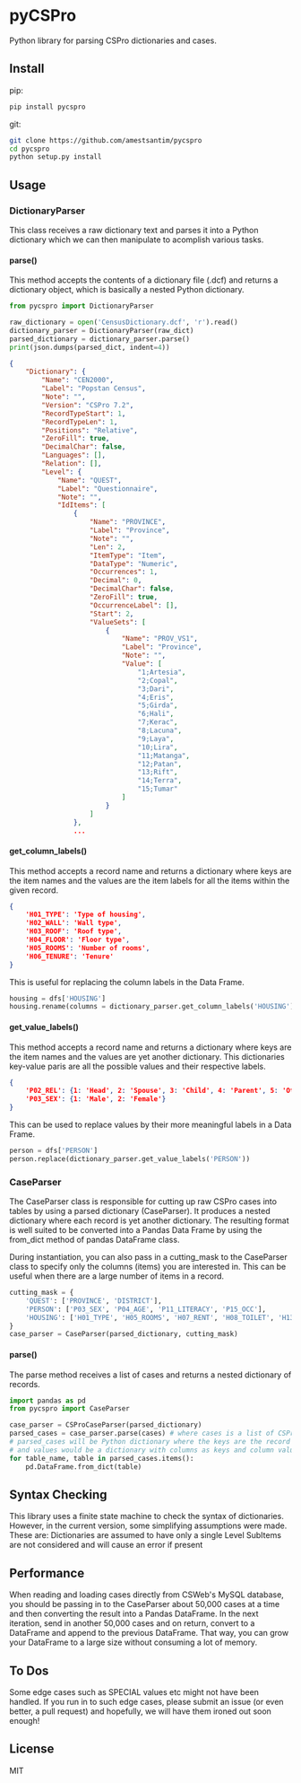 # pyCSPro
Python library for parsing CSPro dictionaries and cases.

## Install
pip:
```bash
pip install pycspro
```

git:
```bash
git clone https://github.com/amestsantim/pycspro
cd pycspro
python setup.py install
```

## Usage

### DictionaryParser
This class receives a raw dictionary text and parses it into a Python dictionary which we can then manipulate to acomplish various tasks.

#### parse()
This method accepts the contents of a dictionary file (.dcf) and returns a dictionary object, which is basically a nested Python dictionary.
```python
from pycspro import DictionaryParser

raw_dictionary = open('CensusDictionary.dcf', 'r').read()
dictionary_parser = DictionaryParser(raw_dict)
parsed_dictionary = dictionary_parser.parse()
print(json.dumps(parsed_dict, indent=4))
```

```json
{
    "Dictionary": {
        "Name": "CEN2000",
        "Label": "Popstan Census",
        "Note": "",
        "Version": "CSPro 7.2",
        "RecordTypeStart": 1,
        "RecordTypeLen": 1,
        "Positions": "Relative",
        "ZeroFill": true,
        "DecimalChar": false,
        "Languages": [],
        "Relation": [],
        "Level": {
            "Name": "QUEST",
            "Label": "Questionnaire",
            "Note": "",
            "IdItems": [
                {
                    "Name": "PROVINCE",
                    "Label": "Province",
                    "Note": "",
                    "Len": 2,
                    "ItemType": "Item",
                    "DataType": "Numeric",
                    "Occurrences": 1,
                    "Decimal": 0,
                    "DecimalChar": false,
                    "ZeroFill": true,
                    "OccurrenceLabel": [],
                    "Start": 2,
                    "ValueSets": [
                        {
                            "Name": "PROV_VS1",
                            "Label": "Province",
                            "Note": "",
                            "Value": [
                                "1;Artesia",
                                "2;Copal",
                                "3;Dari",
                                "4;Eris",
                                "5;Girda",
                                "6;Hali",
                                "7;Kerac",
                                "8;Lacuna",
                                "9;Laya",
                                "10;Lira",
                                "11;Matanga",
                                "12;Patan",
                                "13;Rift",
                                "14;Terra",
                                "15;Tumar"
                            ]
                        }
                    ]
                },
                ...
```

#### get_column_labels()
This method accepts a record name and returns a dictionary where keys are the item names and the values are the item labels for all the items within the given record.
```json
{
    'H01_TYPE': 'Type of housing',
    'H02_WALL': 'Wall type',
    'H03_ROOF': 'Roof type',
    'H04_FLOOR': 'Floor type',
    'H05_ROOMS': 'Number of rooms',
    'H06_TENURE': 'Tenure'
}
```
This is useful for replacing the column labels in the Data Frame.
```python
housing = dfs['HOUSING']
housing.rename(columns = dictionary_parser.get_column_labels('HOUSING'))
```

#### get_value_labels()
This method accepts a record name and returns a dictionary where keys are the item names and the values are yet another dictionary. This dictionaries key-value paris are all the possible values and their respective labels.
```json
{
    'P02_REL': {1: 'Head', 2: 'Spouse', 3: 'Child', 4: 'Parent', 5: 'Other', 6: 'Nonrelative', 9: 'Not Reported'},
    'P03_SEX': {1: 'Male', 2: 'Female'}
}
```

This can be used to replace values by their more meaningful labels in a Data Frame.
```python
person = dfs['PERSON']
person.replace(dictionary_parser.get_value_labels('PERSON'))
```

### CaseParser
The CaseParser class is responsible for cutting up raw CSPro cases into tables by using a parsed dictionary (CaseParser). It produces a nested dictionary where each record is yet another dictionary. The resulting format is well suited to be converted into a Pandas Data Frame by using the from_dict method of pandas DataFrame class.

During instantiation, you can also pass in a cutting_mask to the CaseParser class to specify only the columns (items) you are interested in. This can be useful when there are a large number of items in a record.
```python
cutting_mask = {
    'QUEST': ['PROVINCE', 'DISTRICT'],
    'PERSON': ['P03_SEX', 'P04_AGE', 'P11_LITERACY', 'P15_OCC'],
    'HOUSING': ['H01_TYPE', 'H05_ROOMS', 'H07_RENT', 'H08_TOILET', 'H13_PERSONS']
}
case_parser = CaseParser(parsed_dictionary, cutting_mask)
```

#### parse()
The parse method receives a list of cases and returns a nested dictionary of records.
```python
import pandas as pd
from pycspro import CaseParser

case_parser = CSProCaseParser(parsed_dictionary)
parsed_cases = case_parser.parse(cases) # where cases is a list of CSPro cases
# parsed_cases will be Python dictionary where the keys are the record names
# and values would be a dictionary with columns as keys and column values as a Python list
for table_name, table in parsed_cases.items():
    pd.DataFrame.from_dict(table)
```

## Syntax Checking
This library uses a finite state machine to check the syntax of dictionaries. However, in the current version, some simplifying assumptions were made.
These are:
Dictionaries are assumed to have only a single Level
SubItems are not considered and will cause an error if present

## Performance
When reading and loading cases directly from CSWeb's MySQL database, you should be passing in to the CaseParser about 50,000 cases at a time and then converting the result into a Pandas DataFrame. In the next iteration, send in another 50,000 cases and on return, convert to a DataFrame and append to the previous DataFrame. That way, you can grow your DataFrame to a large size without consuming a lot of memory.

## To Dos
Some edge cases such as SPECIAL values etc might not have been handled. If you run in to such edge cases, please submit an issue (or even better, a pull request) and hopefully, we will have them ironed out soon enough!

## License
MIT